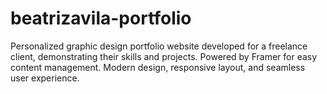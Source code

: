 # beatrizavila-portfolio
Personalized graphic design portfolio website developed for a freelance client, demonstrating their skills and projects. Powered by Framer for easy content management. Modern design, responsive layout, and seamless user experience.
